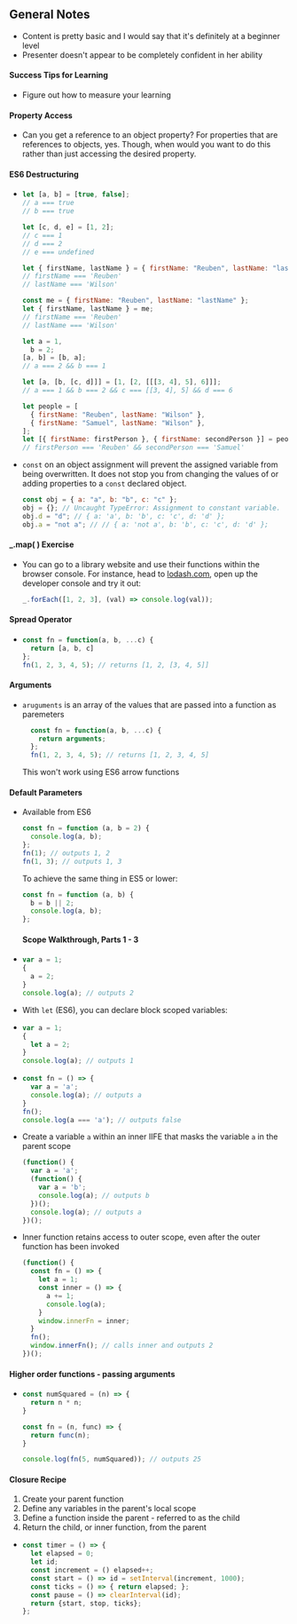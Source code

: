 ## General Notes

- Content is pretty basic and I would say that it's definitely at a beginner level
- Presenter doesn't appear to be completely confident in her ability

#### Success Tips for Learning

- Figure out how to measure your learning

#### Property Access

- Can you get a reference to an object property? For properties that are references to objects, yes. Though, when would you want to do this rather than just accessing the desired property.

#### ES6 Destructuring

- ```js
  let [a, b] = [true, false];
  // a === true
  // b === true

  let [c, d, e] = [1, 2];
  // c === 1
  // d === 2
  // e === undefined

  let { firstName, lastName } = { firstName: "Reuben", lastName: "lastName" };
  // firstName === 'Reuben'
  // lastName === 'Wilson'

  const me = { firstName: "Reuben", lastName: "lastName" };
  let { firstName, lastName } = me;
  // firstName === 'Reuben'
  // lastName === 'Wilson'

  let a = 1,
    b = 2;
  [a, b] = [b, a];
  // a === 2 && b === 1

  let [a, [b, [c, d]]] = [1, [2, [[[3, 4], 5], 6]]];
  // a === 1 && b === 2 && c === [[3, 4], 5] && d === 6

  let people = [
    { firstName: "Reuben", lastName: "Wilson" },
    { firstName: "Samuel", lastName: "Wilson" },
  ];
  let [{ firstName: firstPerson }, { firstName: secondPerson }] = people;
  // firstPerson === 'Reuben' && secondPerson === 'Samuel'
  ```

- `const` on an object assignment will prevent the assigned variable from being overwritten. It does not stop you from changing the values of or adding properties to a `const` declared object.
  ```js
  const obj = { a: "a", b: "b", c: "c" };
  obj = {}; // Uncaught TypeError: Assignment to constant variable.
  obj.d = "d"; // { a: 'a', b: 'b', c: 'c', d: 'd' };
  obj.a = "not a"; // // { a: 'not a', b: 'b', c: 'c', d: 'd' };
  ```

#### _.map( ) Exercise

- You can go to a library website and use their functions within the browser console. For instance, head to [lodash.com](lodash.com), open up the developer console and try it out:
  ```js
  _.forEach([1, 2, 3], (val) => console.log(val));
  ```
#### Spread Operator
- ```js
  const fn = function(a, b, ...c) { 
    return [a, b, c]
  };
  fn(1, 2, 3, 4, 5); // returns [1, 2, [3, 4, 5]]
  ```
#### Arguments
- `aruguments` is an array of the values that are passed into a function as paremeters
  ```js
    const fn = function(a, b, ...c) {
      return arguments;
    };
    fn(1, 2, 3, 4, 5); // returns [1, 2, 3, 4, 5]
  ```
  This won't work using ES6 arrow functions
#### Default Parameters
- Available from ES6
  ```js
  const fn = function (a, b = 2) {
    console.log(a, b);
  };
  fn(1); // outputs 1, 2
  fn(1, 3); // outputs 1, 3
  ```
  To achieve the same thing in ES5 or lower:
  ```js
  const fn = function (a, b) {
    b = b || 2;
    console.log(a, b);
  };
  ```
  #### Scope Walkthrough, Parts 1 - 3
- ```js
  var a = 1;
  {
    a = 2;
  }
  console.log(a); // outputs 2
  ```
- With `let` (ES6), you can declare block scoped variables:
- ```js
  var a = 1;
  {
    let a = 2;
  }
  console.log(a); // outputs 1
  ```
- ```js
  const fn = () => {
    var a = 'a';
    console.log(a); // outputs a
  }
  fn();
  console.log(a === 'a'); // outputs false
  ```
- Create a variable `a` within an inner IIFE that masks the variable `a` in the parent scope
  ```js
  (function() {
    var a = 'a';
    (function() {
      var a = 'b';
      console.log(a); // outputs b
    })();
    console.log(a); // outputs a
  })();
  ```
- Inner function retains access to outer scope, even after the outer function has been invoked
  ```js
  (function() {
    const fn = () => {
      let a = 1;
      const inner = () => {
        a += 1;
        console.log(a);
      }
      window.innerFn = inner;
    }
    fn();
    window.innerFn(); // calls inner and outputs 2
  })();
  ```
#### Higher order functions - passing arguments
- ```js
  const numSquared = (n) => {
    return n * n;
  }

  const fn = (n, func) => {
    return func(n);
  }

  console.log(fn(5, numSquared)); // outputs 25
  ```
#### Closure Recipe
1. Create your parent function
1. Define any variables in the parent's local scope
1. Define a function inside the parent - referred to as the child
1. Return the child, or inner function, from the parent
- ```js
  const timer = () => {
    let elapsed = 0;
    let id;
    const increment = () elapsed++;
    const start = () => id = setInterval(increment, 1000);
    const ticks = () => { return elapsed; };
    const pause = () => clearInterval(id);
    return {start, stop, ticks};
  };
  ```